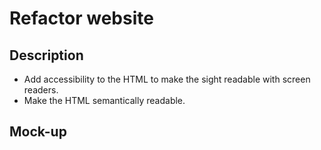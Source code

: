 # Refactor website

## Description

- Add accessibility to the HTML to make the sight readable with screen readers.
- Make the HTML semantically readable.

## Mock-up
